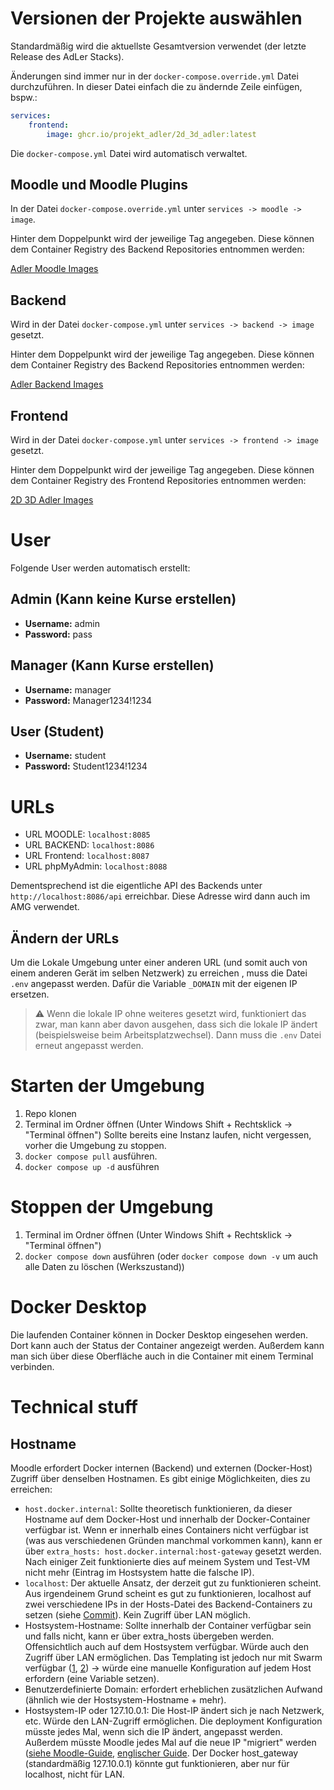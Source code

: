 # Versionen der Projekte auswählen

Standardmäßig wird die aktuellste Gesamtversion verwendet (der letzte Release des AdLer Stacks).

Änderungen sind immer nur in der `docker-compose.override.yml` Datei durchzuführen. 
In dieser Datei einfach die zu ändernde Zeile einfügen, bspw.:
```yaml
services:
    frontend:
        image: ghcr.io/projekt_adler/2d_3d_adler:latest
```
Die `docker-compose.yml` Datei wird automatisch verwaltet.

## Moodle und Moodle Plugins

In der Datei `docker-compose.override.yml` unter `services -> moodle -> image`.

Hinter dem Doppelpunkt wird der jeweilige Tag angegeben. Diese können dem Container Registry des Backend Repositories entnommen werden:

[Adler Moodle Images](https://github.com/ProjektAdLer/AdLerStack/pkgs/container/adlerstack)

## Backend

Wird in der Datei `docker-compose.yml` unter `services -> backend -> image` gesetzt.

Hinter dem Doppelpunkt wird der jeweilige Tag angegeben. Diese können dem Container Registry des Backend Repositories entnommen werden:

[Adler Backend Images](https://github.com/ProjektAdLer/AdLerBackend/pkgs/container/adlerbackend)

## Frontend

Wird in der Datei `docker-compose.yml` unter `services -> frontend -> image` gesetzt.

Hinter dem Doppelpunkt wird der jeweilige Tag angegeben. Diese können dem Container Registry des Frontend Repositories entnommen werden:

[2D 3D Adler Images](https://github.com/ProjektAdLer/2D_3D_AdLer/pkgs/container/2d_3d_adler)

# User

Folgende User werden automatisch erstellt:

## Admin (Kann keine Kurse erstellen)

- **Username:** admin
- **Password:** pass

## Manager (Kann Kurse erstellen)

- **Username:** manager
- **Password:** Manager1234!1234

## User (Student)

- **Username:** student
- **Password:** Student1234!1234

# URLs

- URL MOODLE: `localhost:8085`
- URL BACKEND: `localhost:8086`
- URL Frontend: `localhost:8087`
- URL phpMyAdmin: `localhost:8088`

Dementsprechend ist die eigentliche API des Backends unter `http://localhost:8086/api` erreichbar. Diese Adresse wird dann auch im AMG verwendet.

## Ändern der URLs
Um die Lokale Umgebung unter einer anderen URL (und somit auch von einem anderen Gerät im selben Netzwerk) zu erreichen , muss die Datei `.env` angepasst werden. Dafür die Variable `_DOMAIN` mit der eigenen IP ersetzen.

> :warning: Wenn die lokale IP ohne weiteres gesetzt wird, funktioniert das zwar, man kann aber davon ausgehen, dass sich die lokale IP ändert (beispielsweise beim Arbeitsplatzwechsel). Dann muss die `.env` Datei erneut angepasst werden.

# Starten der Umgebung

1. Repo klonen
2. Terminal im Ordner öffnen (Unter Windows Shift + Rechtsklick -> "Terminal öffnen")
   Sollte bereits eine Instanz laufen, nicht vergessen, vorher die Umgebung zu stoppen.
3. `docker compose pull` ausführen. 
4. `docker compose up -d` ausführen

# Stoppen der Umgebung

1. Terminal im Ordner öffnen (Unter Windows Shift + Rechtsklick -> "Terminal öffnen")
2. `docker compose down` ausführen (oder `docker compose down -v` um auch alle Daten zu löschen (Werkszustand))

# Docker Desktop

Die laufenden Container können in Docker Desktop eingesehen werden. Dort kann auch der Status der Container angezeigt werden. Außerdem kann man sich über diese Oberfläche auch in die Container mit einem Terminal verbinden.

# Technical stuff

## Hostname

Moodle erfordert Docker internen (Backend) und externen (Docker-Host) Zugriff über denselben Hostnamen. Es gibt einige Möglichkeiten, dies zu erreichen:

- `host.docker.internal`: Sollte theoretisch funktionieren, da dieser Hostname auf dem Docker-Host und innerhalb der Docker-Container verfügbar ist. Wenn er innerhalb eines Containers nicht verfügbar ist (was aus verschiedenen Gründen manchmal vorkommen kann), kann er über `extra_hosts: host.docker.internal:host-gateway` gesetzt werden. Nach einiger Zeit funktionierte dies auf meinem System und Test-VM nicht mehr (Eintrag im Hostsystem hatte die falsche IP).
- `localhost`: Der aktuelle Ansatz, der derzeit gut zu funktionieren scheint. Aus irgendeinem Grund scheint es gut zu funktionieren, localhost auf zwei verschiedene IPs in der Hosts-Datei des Backend-Containers zu setzen (siehe [Commit](https://github.com/ProjektAdLer/AdlerTestEnvironment/commit/f6947345beb9a52f64d66d385d24a8c9e9da2b64)). Kein Zugriff über LAN möglich.
- Hostsystem-Hostname: Sollte innerhalb der Container verfügbar sein und falls nicht, kann er über extra_hosts übergeben werden. Offensichtlich auch auf dem Hostsystem verfügbar. Würde auch den Zugriff über LAN ermöglichen. Das Templating ist jedoch nur mit Swarm verfügbar ([1](https://github.com/docker/compose/issues/4964), [2](https://docs.docker.com/engine/reference/commandline/service_create/#create-services-using-templates)) -> würde eine manuelle Konfiguration auf jedem Host erfordern (eine Variable setzen).
- Benutzerdefinierte Domain: erfordert erheblichen zusätzlichen Aufwand (ähnlich wie der Hostsystem-Hostname + mehr).
- Hostsystem-IP oder 127.10.0.1: Die Host-IP ändert sich je nach Netzwerk, etc. Würde den LAN-Zugriff ermöglichen.
Die deployment Konfiguration müsste jedes Mal, wenn sich die IP ändert, angepasst werden. Außerdem müsste Moodle jedes 
Mal auf die neue IP "migriert" werden ([siehe Moodle-Guide](https://docs.moodle.org/500/de/Moodle_Migration), [englischer Guide](https://docs.moodle.org/500/en/Moodle_migration).
Der Docker host_gateway (standardmäßig 127.10.0.1) könnte gut funktionieren, aber nur für localhost, nicht für LAN.

